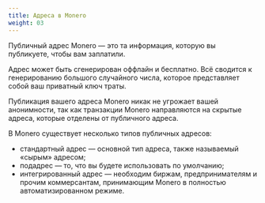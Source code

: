 ```yaml
---
title: Адреса в Monero
weight: 03
---
```


Публичный адрес Monero — это та информация, которую вы публикуете, чтобы вам заплатили.

Адрес может быть сгенерирован оффлайн и бесплатно. Всё сводится к генерированию большого случайного числа, которое представляет собой ваш приватный ключ траты.

Публикация вашего адреса Monero никак не угрожает вашей анонимности, так как транзакции Monero направляются на скрытые адреса, которые отделены от публичного адреса.

В Monero существует несколько типов публичных адресов:
* стандартный адрес — основной тип адреса, также называемый «сырым» адресом;
* подадрес — то, что вы будете использовать по умолчанию;
* интегрированный адрес — необходим биржам, предпринимателям и прочим коммерсантам, принимающим Monero в полностью автоматизированном режиме.
